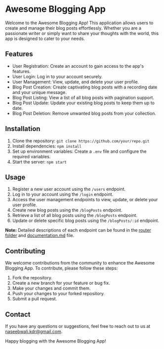 # Awesome Blogging App

Welcome to the Awesome Blogging App! This application allows users to create and manage their blog posts effortlessly. Whether you are a passionate writer or simply want to share your thoughts with the world, this app is designed to cater to your needs.

## Features

- User Registration: Create an account to gain access to the app's features.
- User Login: Log in to your account securely.
- User Management: View, update, and delete your user profile.
- Blog Post Creation: Create captivating blog posts with a recording date and your unique message.
- Blog Post Listing: View a list of all blog posts with pagination support.
- Blog Post Update: Update your existing blog posts to keep them up to date.
- Blog Post Deletion: Remove unwanted blog posts from your collection.

## Installation

1. Clone the repository: `git clone https://github.com/your/repo.git`
2. Install dependencies: `npm install`
3. Set up environment variables: Create a `.env` file and configure the required variables.
4. Start the server: `npm start`

## Usage

1. Register a new user account using the `/users` endpoint.
2. Log in to your account using the `/login` endpoint.
3. Access the user management endpoints to view, update, or delete your user profile.
4. Create new blog posts using the `/blogPosts` endpoint.
5. Retrieve a list of all blog posts using the `/blogPosts` endpoint.
6. Update or delete specific blog posts using the `/blogPosts/:id` endpoint.

**Note:** Detailed descriptions of each endpoint can be found in the [router folder](/router) and [documentation.md](documentation.md) file.

## Contributing

We welcome contributions from the community to enhance the Awesome Blogging App. To contribute, please follow these steps:

1. Fork the repository.
2. Create a new branch for your feature or bug fix.
3. Make your changes and commit them.
4. Push your changes to your forked repository.
5. Submit a pull request.


## Contact

If you have any questions or suggestions, feel free to reach out to us at [naseebwali.kdr@gmail.com](mailto:naseebwali.kdr@gmail.com).

Happy blogging with the Awesome Blogging App!

